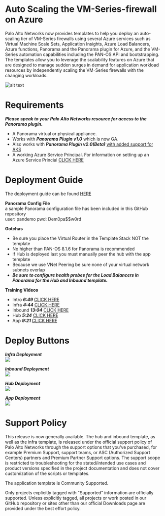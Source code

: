 
# Auto Scaling the VM-Series-firewall on Azure

Palo Alto Networks now provides templates to help you deploy an auto-scaling tier of VM-Series firewalls
using several Azure services such as Virtual Machine Scale Sets, Application Insights, Azure Load Balancers,
Azure functions, Panorama and the Panorama plugin for Azure, and the VM-Series automation capabilities
including the PAN-OS API and bootstrapping. The templates allow you to leverage the scalability features
on Azure that are designed to manage sudden surges in demand for application workload resources by
independently scaling the VM-Series firewalls with the changing workloads.


![alt text](/Version-1-0/arm_scale2-1.PNG?raw=true "Topology for the Auto Scaling VM-Series Firewalls on Azure Version 1.0")

# Requirements  
***Please speak to your Palo Alto Networks resource for access to the Panorama plugin.***   
- A Panorama virtual or physical appliance.  
- Works with ***Panorama Plugin v1.0*** which is now GA. 
- Also works with ***Panorama Plugin v2.0(Beta)*** [with added support for AKS](https://github.com/PaloAltoNetworks/azure-aks)
- A working Azure Service Principal.
For information on setting up an Azure Service Princial [CLICK HERE](https://docs.microsoft.com/en-us/azure/active-directory/develop/howto-create-service-principal-portal) 

# Deployment Guide    
The deployment guide can be found 
[HERE](https://docs.paloaltonetworks.com/vm-series/9-0/vm-series-deployment/set-up-the-vm-series-firewall-on-azure/autoscaling-the-vm-series-firewall-on-azure.html#)  

**Panorama Config File**   
a sample Panorama configuration file has been included in this GitHub repository   
user: pandemo pwd: Dem0pa$$w0rd     

**Gotchas**  
- Be sure you place the Virtual Router in the Template Stack NOT the template   
- No higher than PAN-OS 8.1.6 for Panorama is recommended  
- If Hub is deployed last you must manually peer the hub with the app template  
- Because we use VNet Peering be sure none of your virtual network subnets overlap  
- ***Be sure to configure health probes for the Load Balancers in Panorama for the Hub and Inbound template.***     


**Training Videos**   
- Intro 	***6:49***  [CLICK HERE](
https://github.com/PaloAltoNetworks/azure-autoscaling/raw/master/Version-1-0/videos/AutoScale1-0_1_Intro.mp4)  
- Infra 	***4:44***  [CLICK HERE](
https://github.com/PaloAltoNetworks/azure-autoscaling/raw/master/Version-1-0/videos/AutoScale1-0_2_Infra.mp4)    
- Inbound 	***13:04***  [CLICK HERE](
https://github.com/PaloAltoNetworks/azure-autoscaling/raw/master/Version-1-0/videos/AutoScale1-0_3_Inbound.mp4)    
- Hub 		***5:24***  [CLICK HERE](
https://github.com/PaloAltoNetworks/azure-autoscaling/raw/master/Version-1-0/videos/AutoScale1-0_4_Hub.mp4)    
- App		***9:21***  [CLICK HERE](
https://github.com/PaloAltoNetworks/azure-autoscaling/raw/master/Version-1-0/videos/AutoScale1-0_5_App.mp4) 



# Deploy Buttons   

***Infra Deployment***   
[<img src="http://azuredeploy.net/deploybutton.png"/>](https://portal.azure.com/#create/Microsoft.Template/uri/https%3A%2F%2Fraw.githubusercontent.com%2FPaloAltoNetworks%2Fazure-autoscaling%2Fmaster%2FVersion-1-0%2Finfra%2FazureDeploy.json)   

***Inbound Deployment***  
[<img src="http://azuredeploy.net/deploybutton.png"/>](https://portal.azure.com/#create/Microsoft.Template/uri/https%3A%2F%2Fraw.githubusercontent.com%2FPaloAltoNetworks%2Fazure-autoscaling%2Fmaster%2FVersion-1-0%2Finbound%2FazureDeploy.json)  

***Hub Deployment***  
[<img src="http://azuredeploy.net/deploybutton.png"/>](https://portal.azure.com/#create/Microsoft.Template/uri/https%3A%2F%2Fraw.githubusercontent.com%2Fmattmclimans%2Fazure-autoscaling%2Fmaster%2FVersion-1-0%2Fhub%2FazureDeploy.json)

***App Deployment***  
[<img src="http://azuredeploy.net/deploybutton.png"/>](https://portal.azure.com/#create/Microsoft.Template/uri/https%3A%2F%2Fraw.githubusercontent.com%2FPaloAltoNetworks%2Fazure-autoscaling%2Fmaster%2FVersion-1-0%2Fapp%2FazureDeploy.json)


# Support Policy
This release is now generally available. The hub and inbound template, as well as the infra template, is released under the official support policy of Palo Alto Networks through the support options that you've purchased, for example Premium Support, support teams, or ASC (Authorized Support Centers) partners and Premium Partner Support options. The support scope is restricted to troubleshooting for the stated/intended use cases and product versions specified in the project documentation and does not cover customization of the scripts or templates.

The application template is Community Supported.

Only projects explicitly tagged with "Supported" information are officially supported. Unless explicitly tagged, all projects or work posted in our GitHub repository or sites other than our official Downloads page are provided under the best effort policy.
